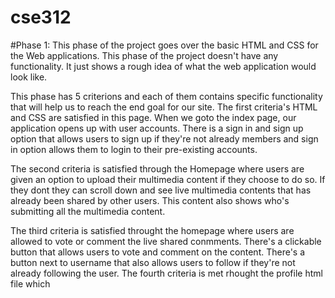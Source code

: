 # cse312
#Phase 1:
      This phase of the project goes over the basic HTML and CSS for the Web applications. This phase of the project doesn't have any functionality. It just shows a rough idea of what the web application would look like. 
      
   This phase has 5 criterions and each of them contains specific functionality that will help us to reach the end goal for our site. 
The first criteria's HTML and CSS are satisfied in this page. When we goto the index page, our application opens up with user accounts. 
There is a sign in and sign up option that allows users to sign up if they're not already members and sign in option allows them to login to
their pre-existing accounts. 

   The second criteria is satisfied through the Homepage where users are given an option to upload their multimedia content if they choose 
to do so. If they dont they can scroll down and see live multimedia contents that has already been shared by other users. This content also 
shows who's submitting all the multimedia content. 
      
   The third criteria is satisfied throught the homepage where users are allowed to vote or comment the live shared conmments. There's a
clickable button that allows users to vote and comment on the content. There's a button next to username that also allows users to follow if
they're not already following the user.
      The fourth criteria is met rhought the profile html file which
      
      
